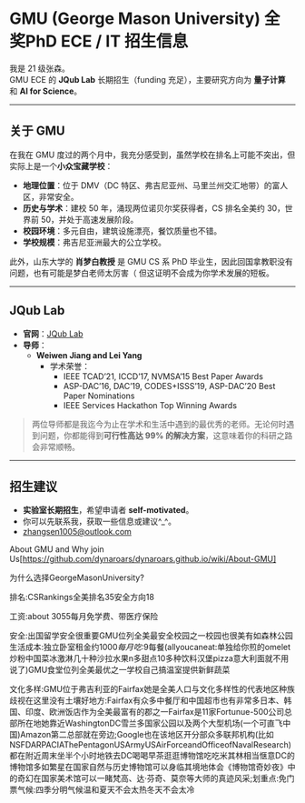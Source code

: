 # GMU (George Mason University) 全奖PhD ECE / IT 招生信息

我是 21 级张森。  
GMU ECE 的 **JQub Lab** 长期招生（funding 充足），主要研究方向为 **量子计算** 和 **AI for Science**。

---

## 关于 GMU

在我在 GMU 度过的两个月中，我充分感受到，虽然学校在排名上可能不突出，但实际上是一个**小众宝藏学校**：

- **地理位置**：位于 DMV（DC 特区、弗吉尼亚州、马里兰州交汇地带）的富人区，非常安全。  
- **历史与学术**：建校 50 年，涌现两位诺贝尔奖获得者，CS 排名全美约 30，世界前 50，并处于高速发展阶段。  
- **校园环境**：多元自由，建筑设施漂亮，餐饮质量也不错。  
- **学校规模**：弗吉尼亚洲最大的公立学校。  

此外，山东大学的 **肖梦白教授** 是 GMU CS 系 PhD 毕业生，因此回国拿教职没有问题，也有可能是梦白老师太厉害（ 但这证明不会成为你学术发展的短板。

---

## JQub Lab

- **官网**：[JQub Lab](https://jqub.ece.gmu.edu/)  
- **导师**：
  - **Weiwen Jiang and Lei Yang**   
    - 学术荣誉：
      - IEEE TCAD’21, ICCD’17, NVMSA’15 Best Paper Awards  
      - ASP-DAC’16, DAC’19, CODES+ISSS’19, ASP-DAC’20 Best Paper Nominations  
      - IEEE Services Hackathon Top Winning Awards  

> 两位导师都是我迄今为止在学术和生活中遇到的最优秀的老师。无论何时遇到问题，你都能得到**可行性高达 99% 的解决方案**，这意味着你的科研之路会非常顺畅。

---

## 招生建议

- **实验室长期招生**，希望申请者 **self-motivated**。  
- 你可以先联系我，获取一些信息或建议^_^。
- zhangsen1005@outlook.com

About GMU and Why join Us[https://github.com/dynaroars/dynaroars.github.io/wiki/About-GMU]

为什么选择GeorgeMasonUniversity?

排名:CSRankings全美排名35安全方向18

工资:about 3055每月免学费、带医疗保险

安全:出国留学安全很重要GMU位列全美最安全校园之一校园也很美有如森林公园
生活成本:独立卧室租金约$1000每月吃:$9每餐(allyoucaneat:单独给你煎的omelet炒粉中国菜冰激淋几十种沙拉水果n多甜点10多种饮料汉堡pizza意大利面就不用说了)GMU食堂位列全美最优之一学校自己搞温室提供新鲜蔬菜

文化多样:GMU位于弗吉利亚的Fairfax她是全美人口与文化多样性的代表地区种族歧视在这里没有土壤好地方:Fairfax有众多中餐厅和中国超市也有非常多日本、韩国、印度、欧洲饭店作为全美最富有的郡之一Fairfax是11家Fortunue-500公司总部所在地她靠近WashingtonDC雪兰多国家公园以及两个大型机场(一个可直飞中国)Amazon第二总部就在旁边;Google也在该地区开分部众多联邦机构(比如NSFDARPACIAThePentagonUSArmyUSAirForceandOfficeofNavalResearch)都在附近周末坐半个小时地铁去DC喝喝早茶逛逛博物馆吃吃米其林相当惬意DC的博物馆多如繁星在国家自然与历史博物馆可以身临其境地体会《博物馆奇妙夜》中的奇幻在国家美术馆可以一睹梵高、达·芬奇、莫奈等大师的真迹风采;划重点:免门票气候:四季分明气候温和夏天不会太热冬天不会太冷
